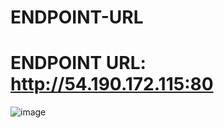 # ENDPOINT-URL
ENDPOINT URL:
http://54.190.172.115:80
=========================================

![image](https://user-images.githubusercontent.com/13271875/117990460-d1031200-b35a-11eb-8ae9-cb10bf8b4fe3.png)

